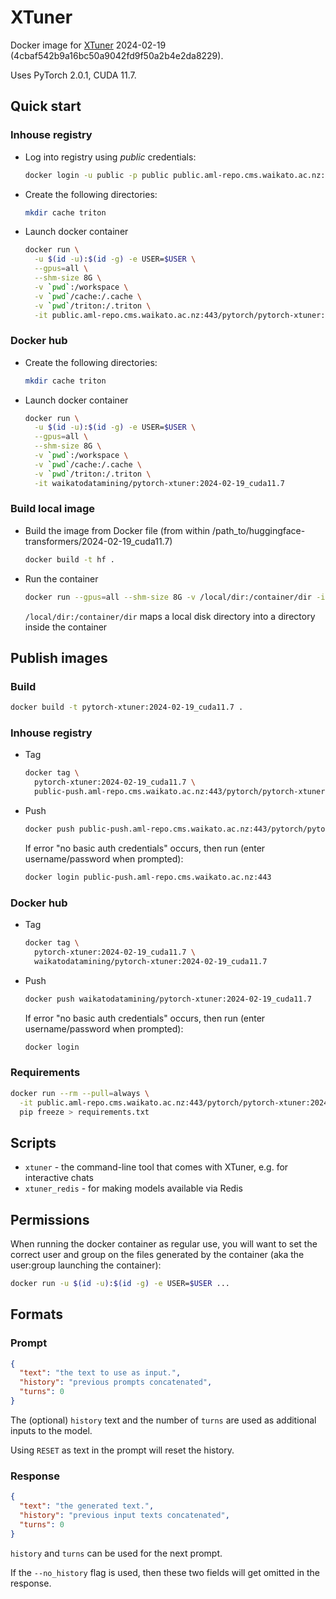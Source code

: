 # XTuner

Docker image for [XTuner](https://github.com/InternLM/xtuner) 2024-02-19 (4cbaf542b9a16bc50a9042fd9f50a2b4e2da8229).

Uses PyTorch 2.0.1, CUDA 11.7.

## Quick start

### Inhouse registry

* Log into registry using *public* credentials:

  ```bash
  docker login -u public -p public public.aml-repo.cms.waikato.ac.nz:443 
  ```
  
* Create the following directories:

  ```bash
  mkdir cache triton
  ```

* Launch docker container

  ```bash
  docker run \
    -u $(id -u):$(id -g) -e USER=$USER \
    --gpus=all \
    --shm-size 8G \
    -v `pwd`:/workspace \
    -v `pwd`/cache:/.cache \
    -v `pwd`/triton:/.triton \
    -it public.aml-repo.cms.waikato.ac.nz:443/pytorch/pytorch-xtuner:2024-02-19_cuda11.7
  ```

### Docker hub
  
* Create the following directories:

  ```bash
  mkdir cache triton
  ```

* Launch docker container

  ```bash
  docker run \
    -u $(id -u):$(id -g) -e USER=$USER \
    --gpus=all \
    --shm-size 8G \
    -v `pwd`:/workspace \
    -v `pwd`/cache:/.cache \
    -v `pwd`/triton:/.triton \
    -it waikatodatamining/pytorch-xtuner:2024-02-19_cuda11.7
  ```

### Build local image

* Build the image from Docker file (from within /path_to/huggingface-transformers/2024-02-19_cuda11.7)

  ```bash
  docker build -t hf .
  ```
  
* Run the container

  ```bash
  docker run --gpus=all --shm-size 8G -v /local/dir:/container/dir -it hf
  ```
  `/local/dir:/container/dir` maps a local disk directory into a directory inside the container


## Publish images

### Build

```bash
docker build -t pytorch-xtuner:2024-02-19_cuda11.7 .
```

### Inhouse registry  
  
* Tag

  ```bash
  docker tag \
    pytorch-xtuner:2024-02-19_cuda11.7 \
    public-push.aml-repo.cms.waikato.ac.nz:443/pytorch/pytorch-xtuner:2024-02-19_cuda11.7
  ```
  
* Push

  ```bash
  docker push public-push.aml-repo.cms.waikato.ac.nz:443/pytorch/pytorch-xtuner:2024-02-19_cuda11.7
  ```
  If error "no basic auth credentials" occurs, then run (enter username/password when prompted):
  
  ```bash
  docker login public-push.aml-repo.cms.waikato.ac.nz:443
  ```

### Docker hub  
  
* Tag

  ```bash
  docker tag \
    pytorch-xtuner:2024-02-19_cuda11.7 \
    waikatodatamining/pytorch-xtuner:2024-02-19_cuda11.7
  ```
  
* Push

  ```bash
  docker push waikatodatamining/pytorch-xtuner:2024-02-19_cuda11.7
  ```
  If error "no basic auth credentials" occurs, then run (enter username/password when prompted):
  
  ```bash
  docker login
  ```


### Requirements

```bash
docker run --rm --pull=always \
  -it public.aml-repo.cms.waikato.ac.nz:443/pytorch/pytorch-xtuner:2024-02-19_cuda11.7 \
  pip freeze > requirements.txt
```

## Scripts

* `xtuner` - the command-line tool that comes with XTuner, e.g. for interactive chats
* `xtuner_redis` - for making models available via Redis


## Permissions

When running the docker container as regular use, you will want to set the correct
user and group on the files generated by the container (aka the user:group launching
the container):

```bash
docker run -u $(id -u):$(id -g) -e USER=$USER ...
```


## Formats

### Prompt

```json
{
  "text": "the text to use as input.",
  "history": "previous prompts concatenated",
  "turns": 0
}
```

The (optional) `history` text and the number of `turns` are used as additional inputs to the model.

Using `RESET` as text in the prompt will reset the history.

### Response

```json
{
  "text": "the generated text.",
  "history": "previous input texts concatenated",
  "turns": 0
}
```

`history` and `turns` can be used for the next prompt.

If the `--no_history` flag is used, then these two fields will get omitted in the response.

